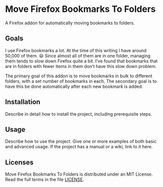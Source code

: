 # Move Firefox Bookmarks To Folders

A Firefox addon for automatically moving bookmarks to folders. 

## Goals

I use Firefox bookmarks a lot. At the time of this writing I have around 50,000 of them. :smiley: Since almost all of them are in one folder, managing them tends to slow down Firefox quite a bit. I've found that bookmarks that are in folders with fewer items in them don't have this slow down problem.

The primary goal of this addon is to move bookmarks in bulk to different folders, with a set number of bookmarks in each. The secondary goal is to have this be done automatically after each new bookmark is added.

## Installation

Describe in detail how to install the project, including prerequisite steps.

## Usage

Describe how to use the project. Give one or more examples of both basic and advanced usage. If the project has a manual or a wiki, link to it here.

## Licenses

Move Firefox Bookmarks To Folders is distributed under an MIT License. Read the full terms in the file [LICENSE](LICENSE).
